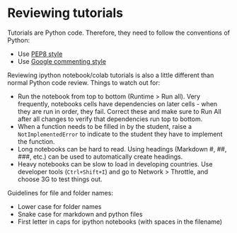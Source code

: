 # Reviewing tutorials

Tutorials are Python code. Therefore, they need to follow the conventions of Python:

* Use [PEP8 style](https://www.python.org/dev/peps/pep-0008/)
* Use [Google commenting style](https://sphinxcontrib-napoleon.readthedocs.io/en/latest/example_google.html)

Reviewing ipython notebook/colab tutorials is also a little different than normal Python code review. Things to watch out for:

* Run the notebook from top to bottom (Runtime > Run all). Very frequently, notebooks cells have dependencies on later cells - when they are run in order, they fail. Correct these and make sure to Run All after all changes to verify that dependencies run top to bottom.
* When a function needs to be filled in by the student, raise a `NotImplementedError` to indicate to the student they have to implement the function.
* Long notebooks can be hard to read. Using headings (Markdown #, ##, ###, etc.) can be used to automatically create headings. 
* Heavy notebooks can be slow to load in developing countries. Use developer tools (`Ctrl+Shift+I`) and go to Network > Throttle, and choose 3G to test things out.

Guidelines for file and folder names:
* Lower case for folder names
* Snake case for markdown and python files
* First letter in caps for ipython notebooks (with spaces in the filename)